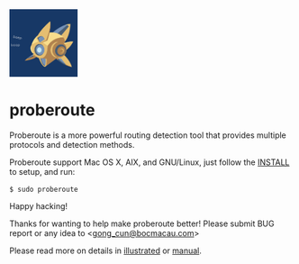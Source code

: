 <img src="probe.png" height="120px"/>

proberoute
==========

Proberoute is a more powerful routing detection tool that provides
multiple protocols and detection methods.

Proberoute support Mac OS X, AIX, and GNU/Linux, just follow
the [INSTALL](INSTALL) to setup, and run:

	$ sudo proberoute
	
Happy hacking!

Thanks for wanting to help make proberoute better! Please
submit BUG report or any idea to &lt;gong_cun@bocmacau.com&gt;

Please read more on details in [illustrated](proberoute.pdf)
or [manual](proberoute_man.pdf).
